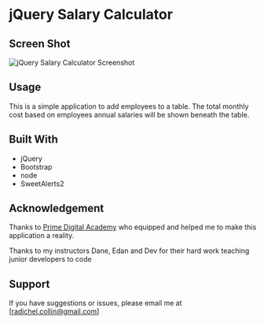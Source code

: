 # jQuery Salary Calculator


## Screen Shot

![jQuery Salary Calculator Screenshot](https://i.imgur.com/cvYdQ1D.png)

## Usage

This is a simple application to add employees to a table.
The total monthly cost based on employees annual salaries will be shown beneath the table.

## Built With


- jQuery
- Bootstrap
- node
- SweetAlerts2


## Acknowledgement

Thanks to [Prime Digital Academy](www.primeacademy.io) who equipped and helped me to make this application a reality.

Thanks to my instructors Dane, Edan and Dev for their hard work teaching junior developers to code 

## Support
If you have suggestions or issues, please email me at [radichel.collin@gmail.com]